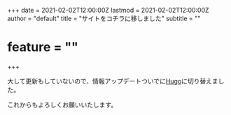 +++
date = 2021-02-02T12:00:00Z
lastmod = 2021-02-02T12:00:00Z
author = "default"
title = "サイトをコチラに移しました"
subtitle = ""
# feature = "<no value>"
+++

大して更新もしていないので、情報アップデートついでに[Hugo](https://gohugo.io/)に切り替えました。

これからもよろしくお願いいたします。

